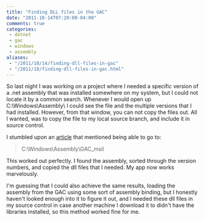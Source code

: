 ```yaml
---
title: "Finding DLL files in the GAC"
date: "2011-10-14T07:20:00-04:00"
comments: true
categories:
 - dotnet
 - gac
 - windows
 - assembly
aliases:
 - "/2011/10/14/finding-dll-files-in-gac"
 - "/2011/10/finding-dll-files-in-gac.html"
---
```


So last night I was working on a project where I needed a specific version of a .net assembly that was installed somewhere on my system, but I could not locate it by a common search. Whenever I would open up C:\Windows\Assembly\ I could see the file and the multiple versions that I had installed. However, from that window, you can not copy the files out. All I wanted, was to copy the file to my local source branch, and include it in source control.

<!-- more -->

I stumbled upon an [article](http://stackoverflow.com/questions/714907/how-to-extract-an-assembly-from-the-gac/714919#714919) that mentioned being able to go to:

>C:\Windows\Assembly\GAC_msil

This worked out perfectly. I found the assembly, sorted through the version numbers, and copied the dll files that I needed. My app now works marvelously.

I'm guessing that I could also achieve the same results, loading the assembly from the GAC using some sort of assembly binding, but I honestly haven't looked enough into it to figure it out, and I needed these dll files in my source control in case another machine I download it to didn't have the libraries installed, so this method worked fine for me.
